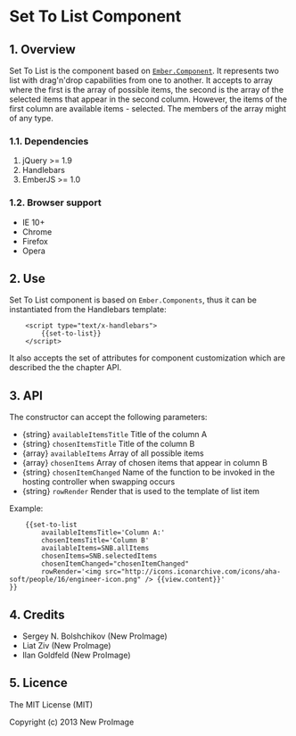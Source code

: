 # Set To List Component

## 1. Overview
Set To List is the component based on [`Ember.Component`](http://emberjs.com). It represents two list
with drag'n'drop capabilities from one to another. It accepts to array where the first is the array of
possible items, the second is the array of the selected items that appear in the second column. However,
the items of the first column are available items - selected. The members of the array might of any type.

### 1.1. Dependencies
1. jQuery >= 1.9
2. Handlebars
3. EmberJS >= 1.0

### 1.2. Browser support
* IE 10+
* Chrome
* Firefox
* Opera

## 2. Use
Set To List component is based on `Ember.Components`, thus it can be instantiated from the
Handlebars template:

		<script type="text/x-handlebars">
			{{set-to-list}}
		</script>

It also accepts the set of attributes for
component customization which are described the the chapter API.

## 3. API
The constructor can accept the following parameters:

* {string} `availableItemsTitle` Title of the column A
* {string} `chosenItemsTitle` Title of the column B
* {array} `availableItems` Array of all possible items
* {array} `chosenItems` Array of chosen items that appear in column B
* {string} `chosenItemChanged` Name of the function to be invoked in the hosting controller when swapping occurs
* {string} `rowRender` Render that is used to the template of list item

Example:

		{{set-to-list
	        availableItemsTitle='Column A:'
	        chosenItemsTitle='Column B'
	        availableItems=SNB.allItems
	        chosenItems=SNB.selectedItems
	        chosenItemChanged="chosenItemChanged"
	        rowRender='<img src="http://icons.iconarchive.com/icons/aha-soft/people/16/engineer-icon.png" /> {{view.content}}'
    }}


## 4. Credits
* Sergey N. Bolshchikov (New ProImage)
* Liat Ziv (New ProImage)
* Ilan Goldfeld (New ProImage)

## 5. Licence
The MIT License (MIT)

Copyright (c) 2013 New ProImage